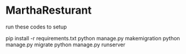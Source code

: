 # MarthaResturant

run these codes to setup

pip install -r requirements.txt
python manage.py makemigration
python manage.py migrate
python manage.py runserver